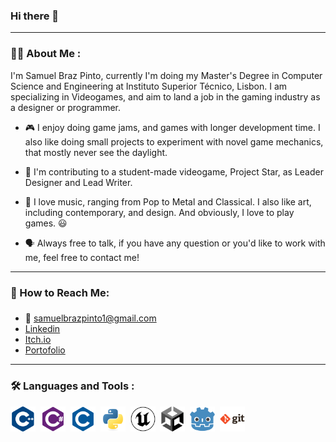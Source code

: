 ### Hi there 👋

---
### :man_technologist: About Me :

I'm Samuel Braz Pinto, currently I'm doing my Master's Degree in Computer Science and Engineering at Instituto Superior Técnico, Lisbon. I am specializing in Videogames, and aim to land a job in the gaming industry as a designer or programmer.

- 🎮 I enjoy doing game jams, and games with longer development time. I also like doing small projects to experiment with novel game mechanics, that mostly never see the daylight.

- 🎲 I'm contributing to a student-made videogame, Project Star, as Leader Designer and Lead Writer.

- :musical_note: I love music, ranging from Pop to Metal and Classical. I also like art, including contemporary, and design. And obviously, I love to play games. :smiley:

- 🗣️ Always free to talk, if you have any question or you'd like to work with me, feel free to contact me!
  
---
### 🔗 How to Reach Me:

###
- 📧 samuelbrazpinto1@gmail.com
- [Linkedin](https://www.linkedin.com/in/samuelbrazpinto/)
- [Itch.io](https://xhmueel.itch.io/)
- [Portofolio](https://xhmueel.github.io./)

---
### :hammer_and_wrench: Languages and Tools :
<div>
  <img src="https://github.com/devicons/devicon/blob/master/icons/cplusplus/cplusplus-plain.svg" title="C++" alt="C++" width="40" height="40"/>&nbsp;
  <img src="https://github.com/devicons/devicon/blob/master/icons/csharp/csharp-plain.svg" title="C#" alt="C#" width="40" height="40"/>&nbsp;
  <img src="https://github.com/devicons/devicon/blob/master/icons/c/c-plain.svg" title="C" alt="C" width="40" height="40"/>&nbsp;
  <img src="https://github.com/devicons/devicon/blob/master/icons/python/python-original.svg" title="Python" alt="Python" width="40" height="40"/>&nbsp;
  <img src="https://github.com/devicons/devicon/blob/master/icons/unrealengine/unrealengine-original.svg" title="Unreal Engine" alt="Unreal Engine" width="40" height="40"/>&nbsp;
  <img src="https://github.com/devicons/devicon/blob/master/icons/unity/unity-original.svg" title="Unity Engine" alt="Unity Engine" width="40" height="40"/>&nbsp;
  <img src="https://github.com/devicons/devicon/blob/master/icons/godot/godot-original.svg"  title="Godot Engine" alt="GodotEngine" width="40" height="40"/>&nbsp;
  <img src="https://github.com/devicons/devicon/blob/master/icons/git/git-original-wordmark.svg" title="Git" **alt="Git" width="40" height="40"/>
</div>

<!--
**fallenatlas/fallenatlas** is a ✨ _special_ ✨ repository because its `README.md` (this file) appears on your GitHub profile.

Here are some ideas to get you started:

- 🔭 I’m currently working on ...
- 🌱 I’m currently learning ...
- 👯 I’m looking to collaborate on ...
- 🤔 I’m looking for help with ...
- 💬 Ask me about ...
- 📫 How to reach me: ...
- 😄 Pronouns: ...
- ⚡ Fun fact: ...
-->